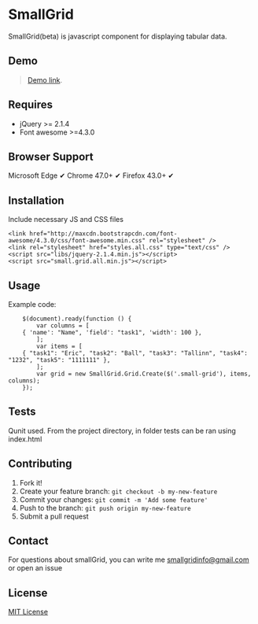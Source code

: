 # SmallGrid
SmallGrid(beta) is javascript component for displaying tabular data.

## Demo

> [Demo link](http://truehot.github.io/smallGrid/).

## Requires

- jQuery >= 2.1.4
- Font awesome >=4.3.0

## Browser Support

Microsoft Edge ✔ 
Chrome 47.0+   ✔ 
Firefox 43.0+  ✔

## Installation

Include necessary JS and CSS files

<!-- -->

    <link href="http://maxcdn.bootstrapcdn.com/font-awesome/4.3.0/css/font-awesome.min.css" rel="stylesheet" />
    <link rel="stylesheet" href="styles.all.css" type="text/css" />
    <script src="libs/jquery-2.1.4.min.js"></script>
    <script src="small.grid.all.min.js"></script>

## Usage

Example code:

        $(document).ready(function () {
            var columns = [
		{ 'name': "Name", 'field': "task1", 'width': 100 },
            ];
            var items = [
		{ "task1": "Eric", "task2": "Ball", "task3": "Tallinn", "task4": "1232", "task5": "1111111" },
            ];
            var grid = new SmallGrid.Grid.Create($('.small-grid'), items, columns);
        });

## Tests

Qunit used.
From the project directory, in folder tests can be ran using index.html

## Contributing

1. Fork it!
2. Create your feature branch: `git checkout -b my-new-feature`
3. Commit your changes: `git commit -m 'Add some feature'`
4. Push to the branch: `git push origin my-new-feature`
5. Submit a pull request

## Contact

For questions about smallGrid, you can write me smallgridinfo@gmail.com or open an issue

## License

[MIT License](https://github.com/truehot/smallGrid/blob/master/LICENSE.txt)
